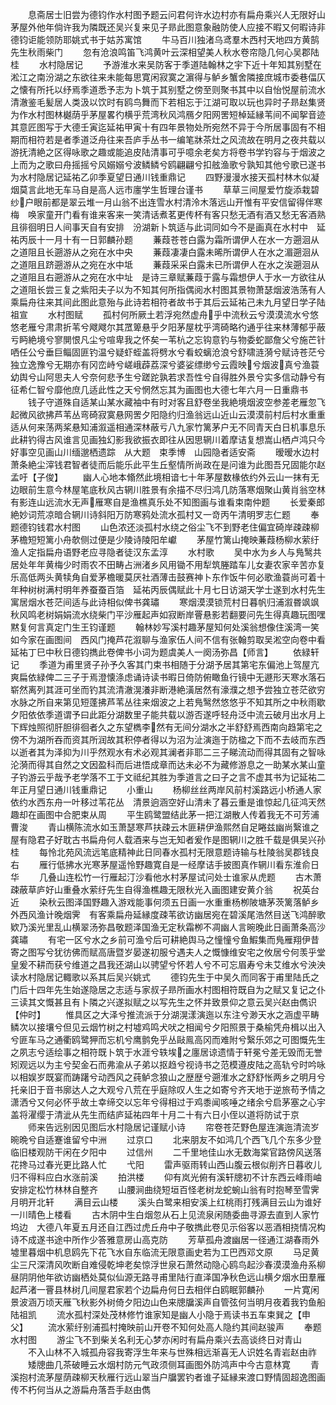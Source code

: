 <!-- { "loadSidebar": true } -->
　　息斋居士旧尝为德钧作水村图予题云问君何许水边村亦有扁舟乘兴人无限好山茅屋外他年倘许我为隣既还吴兴复来见子昻此图意象融防使人应接不暇又何暇诗非德钧讵能领防耶姚式书于姑苏寓馆
　　牛马百川独渚乌鸢羣木西村天地四方黄鹄先生秋雨柴门
　　忽有沧浪鸣笛飞鸿黄叶云深相望美人秋水卷帘隐几何心吴郡陆桂
　　水村隐居记
　　予游淮水来吴防客于季道陆翰林之宇下近十年知其别墅在淞江之南汾湖之东欲往来未能每思寛闲寂寞之濵得与鲈乡蟹舍隣接庶城市委巷偪仄之懐有所托以纾焉季道悉予志为卜筑于其别墅之傍至则聚书其中以自怡悦屋前流水清澈鉴毛髪居人类汲以饮时有鸥鸟舞而下若相忘于江湖可取以玩也异时子昻赵集贤为作水村图林樾荫乎茅屋畧彴横乎荒湾秋风鸿鴈夕阳网罟短棹延縁苇间不闻挐音迹其意匠图写于大德壬寅迄延祐甲寅十有四年景物处所宛然不异于今所居事固有不相期而相符若是者季道泛舟往来吾庐手丛书一编笔牀茶灶之风流故在明月之夜共载以游抚清絶之区得咏歌之趣或能追皮陆清事可乎噫余老矣方将卷书学钓容与于烟波之上而为之歌曰舟摇摇兮风嫋嫋兮波鳞鳞兮鸥翩翩兮扣舷渔歌兮孰知其他兮歌已遂书为水村隐居记延祐乙卯季夏望日通川钱重鼎记
　　四野漫漫水接天孤村林木似凝烟莫言此地无车马自是高人远市廛学生哲理台谨书
　　草草三间屋爱竹旋添栽碧纱户眼前都是翠云堆一月山翁不出连雪水村清泠木落远山开惟有平安信留得伴寒梅　唤家童开门看有谁来客来一笑清话煮茗更传杯有客只愁无酒有酒又愁无客酒熟且徘徊明日人间事天自有安排　汾湖新卜筑适与此词同如今不是画真在水村中　延祐丙辰十一月十有一日郭麟孙题
　　蒹葭苍苍白露为霜所谓伊人在水一方遡洄从之道阻且长遡游从之宛在水中央
　　蒹葭凄凄白露未晞所谓伊人在水之湄遡洄从之道阻且跻遡游从之宛在水中坻
　　蒹葭采采白露未已所谓伊人在水之涘遡洄从之道阻且右遡游从之宛在水中址　是诗三章赋蒹葭于露与霜想伊人于水一方欲往从之道阻长尝三复之紫阳夫子以为不知其何所指偶阅水村图其景物萧瑟烟波浩荡有人乘扁舟往来其间此图此意殆与此诗若相符者故书于其后云延祐己未九月望日学子陆祖宣
　　水村图赋
　　孤村何所厥土若浮宛然虚舟乎中流秋云兮漠漠流水兮悠悠老雁兮肃肃折苇兮飕飕尔其罛箄悬乎夕阳茅屋枕乎湾碕略彴通乎往来林薄郁乎蔽亏眄絶境兮寥閴恨凡尘兮喧卑我之怀矣一苇杭之忘钩意钓与物委蛇鄙詹父兮施芒针哂任公兮垂巨鲻固匪钓温兮疑虾蛭盖将劈水兮看蛟螭沧浪兮舒啸涟漪兮赋诗苍茫兮独立逸豫兮无期亦有冈峦峙兮嵯峨薜荔深兮婆娑缥缈兮云霞映兮烟波真兮渔蓑幼舆兮山阿思夫人兮奈何悲予生兮蹉跎孰若求吾性兮自得胜外景兮实多信动静兮有征希仁智兮靡他庶几适此性之天兮惘然忘其为画图也大德七年六月一日重鼎书
　　钱子守道殊自适某山某水藏袖中有时对客且舒卷坐我絶境烟波空参差老雁忽飞起微风欲拂芦苇丛弯碕寂寞悬网罟夕阳隐约归渔翁远山近山云漠漠前村后村水重重适从何来荡两桨悬知浦溆遥相通深林蔽亏八九家竹篱茅户无不同青天白日机事息乐此耕钓得古风谁言见画独幻影我欲振衣即往从因思辋川着摩诘复想嵩山栖卢鸿只今好事空见画山川缅邈栖遗踪　从大题　束季博　山园隐者适安斋
　　暧暧水边村萧条絶尘滓钱君智者徒而后能乐此平生丘壑情所尚政在是问谁为此图吾兄固能尔赵孟吁【子俊】
　　幽人心地本翛然此境相谙七十年茅屋数椽依约外云山一抹有无边眼前生意今林屋笔底秋风古辋川胜景有余描不尽归鸿几防落寒烟聚山黄肖翁空林有影连山远流水无声雁寒自是渔樵真乐处不知图画与谁看束南仲题
　　长爱秦郎絶妙词荒凉暗合辋川诗斜阳万防寒鸦处流水孤村又一竒丙午清明罗志仁题
　　奉题德钧钱君水村图
　　山色浓还淡孤村水绕之俗尘飞不到野老住偏宜碕岸疎疎柳茅檐短短篱小舟欹侧过便是少陵诗陵阳牟巘
　　茅屋竹篱山掩映蒹葭杨柳水萦纡渔人定指扁舟语野老应寻隐者徒汉东孟淳
　　水村歌
　　吴中水为乡人与鳬鹥共居处年年黄梅少时雨农不田畴占洲渚乡风用锄不用犁筑塍踏车儿女妻农家辛苦亦复乐高低两头黄犊角自爱茅檐暖莫厌社酒薄击鼓赛神卜东作饭牛何必歌渔蓑尚可着十年种树树满村明年养蚕蚕百箔　延祐丙辰偶赋此十月七日访湖天学士遂到水村先生寓居烟水苍茫间适与此诗相似俾书龚璛
　　寒烟漠漠锁荒村日暮帆归浦溆昬飒飒秋风鸣老树娟娟流水绕柴门平沙雁起声如寂断岸罾悬影若翻要问先生得真趣玩图嘿黙复何言真定门生王钧谨题
　　翰林妙写溪村趣茅屋知何处溪翁想像住溪湾一笑如今家在画图间　西风门掩芦花溆聊与渔家伍人间不信有张翰剪取吴淞空向卷中看延祐丁巳中秋日德钧擕此卷俾书小词为题虞美人一阕汤弥昌【师言】
　　依緑轩记
　　季道为甫里贤子孙予久客其门束书相随于分湖予居其第宅东偏池上驾屋亢爽扁依緑俾二三子于焉澄懐涤虑诵诗读书暇日倚防俯瞰鱼行镜中无遯形天寒水落石崭然离列其涯可坐而钓其流清澈滉瀁非断港絶潢居然有濠濮之想予尝独立苍茫欲穷水脉之所自来第见短蓬拂芦苇丛往来烟波之上若鳬鹥然悠悠乎不知其所之中秋雨歇夕阳依依季道谓予曰此距分湖数里子能共载以游否遂呼轻舟泛中流云破月出水月上下辉烛照彻肝胆徘徊者久之东望檇李然有无间分湖水之半舒舒焉西南向趋第宅之傍不为湖所吞而资其所润故其积停者得以为沼为沚演迤于防楹之下而不去岐而东西以逝者其为泽抑为川乎然观水有术必观其澜者非耶二三子睇流动而得其固有之智咏沦漪而得其自然之文因盈科而后进悟成章而达未必不为藏修游息之一助某水某山童子钓游云乎哉予老学落不工于文祗纪其胜为季道言之曰子之言不虚其书为记延祐二年正月望日通川钱重鼎记
　　小重山
　　杨柳丝丝两岸风前村溪路远小桥通人家依约水西东舟一叶移过苇花丛　清景逈涵空好山清未了暮云重是谁惊起几征鸿天然趣却在画图中合肥束从周
　　平生鸥鹭盟结此茅一把江湖散人传着我无不可芳浦曹浚
　　青山横陈流水如玉萧瑟寒芦扶疎云木匪耕伊渔熙然自足睠兹幽尚繄谁之屋有隐君子好耽古书扁舟何人载酒来与岂无知者爰作是图辋川之胜千载是俱吴兴孙桂
　　每怜北苑风流远笔底精神此日同春水孤村无限意题诗输与杜陵翁吴郡钱良右
　　雁行低拂水光寒茅屋遥怜野趣寛自是一经摩诘手披图真作辋川看东淮俞日华
　　几叠山连松竹一行雁起汀沙看他水村茅屋试问处士谁家从虎题
　　古木萧疎蔽草庐好山重叠水萦纡先生自得渔樵趣无限秋光入画图建安黄介翁
　　祝英台近
　　染秋云图泽国野趣入游戏能事何须五日画一水重重杨栁陂塘茅茨篱落鲈乡外西风渔计晚烟霁　有客乘扁舟延縁度疎苇欲访幽居宛在碧溪尾浩然目送飞鸿醉歌欵乃溪光里乱山横翠汤弥昌敬题泽国渔无定秋霜栁不凋幽人言晼晚此日画萧条高沙龚璛
　　有宅一区兮水之乡前可渔兮后可耕絶舆马之憧憧兮鱼鰕集而鳬雁翔伊昔寄之图写兮犹彷佛而赋高唐暨岁晏遂初服兮遇夫人之慨慷维安宅之攸居兮何羡乎堂皇爰不耕而获兮维道之昌我还湖山以骋望兮怀若人兮不可忘眉寿兮未艾维水兮泱泱读水村隐居记輙歌以系其后吴兴姚式
　　德钧先生于中吴久而同客于甫里陆氏之门后十四年先生始遂隐居之志适与家叔子昻所画水村图相符既自为之赋又复记之仆三读其文慨甚且有卜隣之兴遂拟赋之以写先生之怀并致景仰之意云吴兴赵由儁识【仲时】
　　惟具区之大泽兮推流派于分湖滉漾演迤以东注兮渺天水之涵虚平畴鳞次以接壤兮但见云烟竹树之村墟鸡鸣犬吠之相闻兮夕阳照景于桑榆凭舟楫以出入兮匪车马之通衢鸥鹭狎而忘机兮鹰鹯免乎丛敺鳯高冈而难附兮繄乐郊之可图慨先生之夙志兮适绘事之相符既卜筑于水涯兮轶埃之廛居谅遗情于轩冕兮差无毁而无誉矧观远以为主兮契金石而弗渝从子弟以抠趋兮视诗书之范模遵皮陆之高轨兮时吟咏以相娱岁既宴而踌躇兮动西风之莼鲈念狼山之歴歴兮遡淮水之舒舒怅两乡之明月兮托亲旧于音书廓达人之大观兮八荒在乎庭除叹人生之如寄兮齐天地于逆旅苟予情之潇洒兮又何必怀乎故土幸缔交以忘年兮得相过于鸡黍闻咳唾之绪余兮启茅塞之心宇盖将濯缨于清泚从先生而结庐延祐四年十月二十有六日小侄以道将防试于京
　　师来告远别因见图后水村隐居记谨赋小诗
　　帘卷苍茫野色屋连演迤清流岁晼晩兮自适蹇谁留兮中洲
　　过京口
　　北来朋友不如鸿几个西飞几个东多少登临旧楼观防干闲在夕阳中
　　过信州
　　二千里地佳山水无数海棠官路傍风送落花搀马过春光更比路人忙
　　弋阳
　　雷声驱雨转山西山腹云根似削齐日暮收儿归不得料应白水涨前溪
　　拍洪楼
　　仰有岚光俯有溪轩牕初不计东西云峰雨岫安排定松竹林林自整齐
　　山腰涧曲绕短垣百怪老树龙蛇蜿山翁有时抱琴至雪霁月明开北轩
　　满目云山楼
　　溪头白鹭来相安溪上红桃雨打残满目云山为谁好一川晴色上楼看
　　古木阴中生白烟忽从石上见流泉闲随委曲寻源去直到人家竹坞边　大德八年夏五月还自江西过虎丘舟中子敬擕此卷见示俗客以恶酒相挠情况构诗不成遂书途中所作少答雅意房山高克防
　　芳草孤舟渡幽居一径通江湖春雨外墟里暮烟中机息鸥先下花飞水自东临流无限意画史若为工巴西邓文原
　　马足黄尘三尺深清风吹断自难侵乾坤老矣惊浮世泉石萧然动隐心鸥鸟起沙春漠漠渔舟系柳昼阴阴他年欲访幽栖处莫似仙源无路寻甫里陆行直泽国净秋色远山横夕烟水田羣雁起芦渚一罾县林树几间屋君家若个边扁舟何日去相伴白鸥眠郭麟孙
　　一片寛闲景波涵万顷天雁飞秋影外树倚夕阳边山色来牕牖溪声自管弦何当明月夜着我钓鱼船陆祖凯
　　流水孤村深处茂林修竹谁家知是幽人小隐于焉读书五车束巽之【申父】
　　流水萦纡别浦孤村掩映前山开卷不知何处高人隐约其间赵骏声
　　奉题水村图
　　游尘飞不到柴关名利无心梦亦闲时有扁舟乘兴去高谈终日对青山
　　不入山林不入城孤舟容我寄浮生年来与世殊相远渐喜无人识姓名青岩赵由祚
　　矮牕曲几茶破睡云水烟村防元气政须侧耳画图外防鸿声中今古意林寛
　　青溪抱村流茅屋荫疎柳天秋雁行远山翠当户牖罢钓者谁子延縁来渡口野情固超逸图画传不朽何当从之游扁舟落吾手赵由儁
